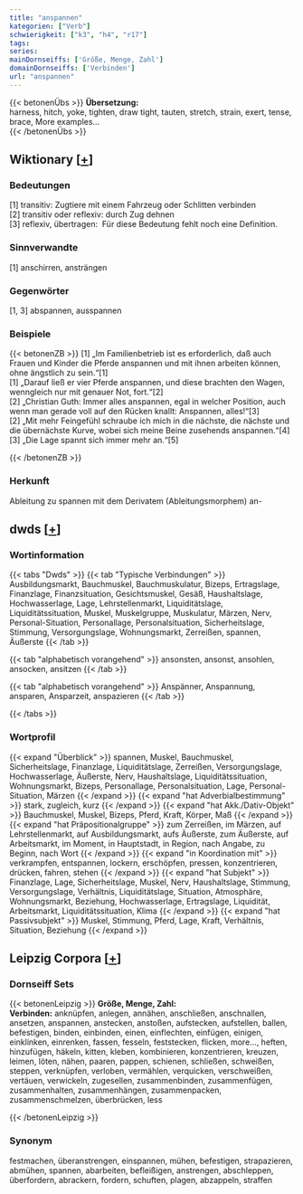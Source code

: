 ```yaml
---
title: "anspannen"
kategorien: ["Verb"]
schwierigkeit: ["k3", "h4", "r17"]
tags:
series:
mainDornseiffs: ['Größe, Menge, Zahl']
domainDornseiffs: ['Verbinden']
url: "anspannen"
---
```


{{< betonenÜbs >}}
**Übersetzung:**  
harness, hitch, yoke, tighten, draw tight, tauten, stretch, strain, exert, tense, brace, More examples...  
{{< /betonenÜbs >}}

## Wiktionary [[+](https://de.wiktionary.org/wiki/anspannen)]

### Bedeutungen
[1] transitiv: Zugtiere mit einem Fahrzeug oder Schlitten verbinden  
[2] transitiv oder reflexiv: durch Zug dehnen  
[3] reflexiv, übertragen:  Für diese Bedeutung fehlt noch eine Definition.  

### Sinnverwandte
[1] anschirren, ansträngen  

### Gegenwörter
[1, 3] abspannen, ausspannen  

### Beispiele
{{< betonenZB >}}
[1] „Im Familienbetrieb ist es erforderlich, daß auch Frauen und Kinder die Pferde anspannen und mit ihnen arbeiten können, ohne ängstlich zu sein.“[1]  
[1] „Darauf ließ er vier Pferde anspannen, und diese brachten den Wagen, wenngleich nur mit genauer Not, fort.“[2]  
[2] „Christian Guth: Immer alles anspannen, egal in welcher Position, auch wenn man gerade voll auf den Rücken knallt: Anspannen, alles!“[3]  
[2] „Mit mehr Feingefühl schraube ich mich in die nächste, die nächste und die übernächste Kurve, wobei sich meine Beine zusehends anspannen.“[4]  
[3] „Die Lage spannt sich immer mehr an.“[5]  

{{< /betonenZB >}}
### Herkunft
Ableitung zu spannen mit dem Derivatem (Ableitungsmorphem) an-  



## dwds [[+](https://www.dwds.de/wb/anspannen)]

### Wortinformation
{{< tabs "Dwds" >}}
{{< tab "Typische Verbindungen" >}}
Ausbildungsmarkt, Bauchmuskel, Bauchmuskulatur, Bizeps, Ertragslage, Finanzlage, Finanzsituation, Gesichtsmuskel, Gesäß, Haushaltslage, Hochwasserlage, Lage, Lehrstellenmarkt, Liquiditätslage, Liquiditätssituation, Muskel, Muskelgruppe, Muskulatur, Märzen, Nerv, Personal-Situation, Personallage, Personalsituation, Sicherheitslage, Stimmung, Versorgungslage, Wohnungsmarkt, Zerreißen, spannen, Äußerste
{{< /tab >}}

{{< tab "alphabetisch vorangehend" >}}
ansonsten, ansonst, ansohlen, ansocken, ansitzen
{{< /tab >}}

{{< tab "alphabetisch vorangehend" >}}
Anspänner, Anspannung, ansparen, Ansparzeit, anspazieren
{{< /tab >}}

{{< /tabs >}}

### Wortprofil
{{< expand "Überblick" >}} spannen, Muskel, Bauchmuskel, Sicherheitslage, Finanzlage, Liquiditätslage, Zerreißen, Versorgungslage, Hochwasserlage, Äußerste, Nerv, Haushaltslage, Liquiditätssituation, Wohnungsmarkt, Bizeps, Personallage, Personalsituation, Lage, Personal-Situation, Märzen {{< /expand >}}
{{< expand "hat Adverbialbestimmung" >}} stark, zugleich, kurz {{< /expand >}}
{{< expand "hat Akk./Dativ-Objekt" >}} Bauchmuskel, Muskel, Bizeps, Pferd, Kraft, Körper, Maß {{< /expand >}}
{{< expand "hat Präpositionalgruppe" >}} zum Zerreißen, im Märzen, auf Lehrstellenmarkt, auf Ausbildungsmarkt, aufs Äußerste, zum Äußerste, auf Arbeitsmarkt, im Moment, in Hauptstadt, in Region, nach Angabe, zu Beginn, nach Wort {{< /expand >}}
{{< expand "in Koordination mit" >}} verkrampfen, entspannen, lockern, erschöpfen, pressen, konzentrieren, drücken, fahren, stehen {{< /expand >}}
{{< expand "hat Subjekt" >}} Finanzlage, Lage, Sicherheitslage, Muskel, Nerv, Haushaltslage, Stimmung, Versorgungslage, Verhältnis, Liquiditätslage, Situation, Atmosphäre, Wohnungsmarkt, Beziehung, Hochwasserlage, Ertragslage, Liquidität, Arbeitsmarkt, Liquiditätssituation, Klima {{< /expand >}}
{{< expand "hat Passivsubjekt" >}} Muskel, Stimmung, Pferd, Lage, Kraft, Verhältnis, Situation, Beziehung {{< /expand >}}

## Leipzig Corpora [[+](https://corpora.uni-leipzig.de/en/res?word=anspannen&corpusId=deu_newscrawl-public_2018)]

### Dornseiff Sets
{{< betonenLeipzig >}}
**Größe, Menge, Zahl:**  
**Verbinden:** anknüpfen, anlegen, annähen, anschließen, anschnallen, ansetzen, anspannen, anstecken, anstoßen, aufstecken, aufstellen, ballen, befestigen, binden, einbinden, einen, einflechten, einfügen, einigen, einklinken, einrenken, fassen, fesseln, feststecken, flicken, more..., heften, hinzufügen, häkeln, kitten, kleben, kombinieren, konzentrieren, kreuzen, leimen, löten, nähen, paaren, pappen, schienen, schließen, schweißen, steppen, verknüpfen, verloben, vermählen, verquicken, verschweißen, vertäuen, verwickeln, zugesellen, zusammenbinden, zusammenfügen, zusammenhalten, zusammenhängen, zusammenpacken, zusammenschmelzen, überbrücken, less  

{{< /betonenLeipzig >}}

### Synonym
festmachen, überanstrengen, einspannen, mühen, befestigen, strapazieren, abmühen, spannen, abarbeiten, befleißigen, anstrengen, abschleppen, überfordern, abrackern, fordern, schuften, plagen, abzappeln, straffen

